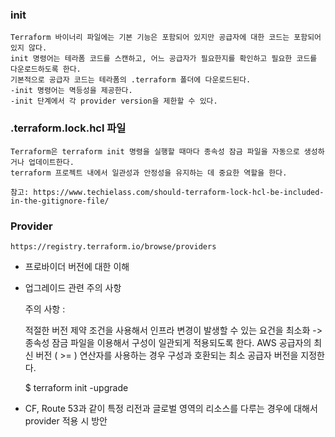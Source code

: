 ### init 

    Terraform 바이너리 파일에는 기본 기능은 포함되어 있지만 공급자에 대한 코드는 포함되어있지 않다.
    init 명령어는 테라폼 코드를 스캔하고, 어느 공급자가 필요한지를 확인하고 필요한 코드를 다운로드하도록 한다.
    기본적으로 공급자 코드는 테라폼의 .terraform 폴더에 다운로드된다.
    -init 명령어는 멱등성을 제공한다.
    -init 단계에서 각 provider version을 제한할 수 있다.
    
    
### .terraform.lock.hcl 파일 

    Terraform은 terraform init 명령을 실행할 때마다 종속성 잠금 파일을 자동으로 생성하거나 업데이트한다.
    terraform 프로젝트 내에서 일관성과 안정성을 유지하는 데 중요한 역할을 한다.
    
    참고: https://www.techielass.com/should-terraform-lock-hcl-be-included-in-the-gitignore-file/
    
### Provider

    https://registry.terraform.io/browse/providers
    
- 프로바이더 버전에 대한 이해
    
- 업그레이드 관련 주의 사항
    
    주의 사항 : 

    적절한 버전 제약 조건을 사용해서 인프라 변경이 발생할 수 있는 요건을 최소화 -> 종속성 잠금 파일을 이용해서 구성이 일관되게 적용되도록 한다.
    AWS 공급자의 최신 버전 ( >= ) 연산자를 사용하는 경우 구성과 호환되는 최소 공급자 버전을 지정한다.

    $ terraform init -upgrade
    
- CF, Route 53과 같이 특정 리전과 글로벌 영역의 리소스를 다루는 경우에 대해서 provider 적용 시 방안

